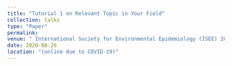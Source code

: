 ```yaml
---
title: "Tutorial 1 on Relevant Topic in Your Field"
collection: talks
type: "Paper"
permalink: 
venue: " International Society for Environmental Epidemiology (ISEE) 2020"
date: 2020-08-26
location: "(online due to COVID-19)"
---
```

